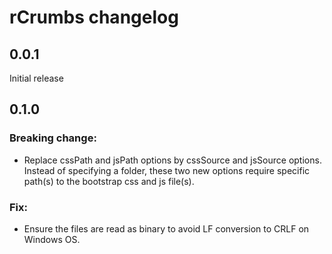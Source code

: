 # rCrumbs changelog

## 0.0.1
Initial release

## 0.1.0
### Breaking change:
  - Replace cssPath and jsPath options by cssSource and jsSource options. Instead of specifying a folder,
    these two new options require specific path(s) to the bootstrap css and js file(s).

### Fix:
  - Ensure the files are read as binary to avoid LF conversion to CRLF on Windows OS.